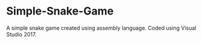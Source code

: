 # Simple-Snake-Game
A simple snake game created using assembly language.
Coded using Visual Studio 2017.
